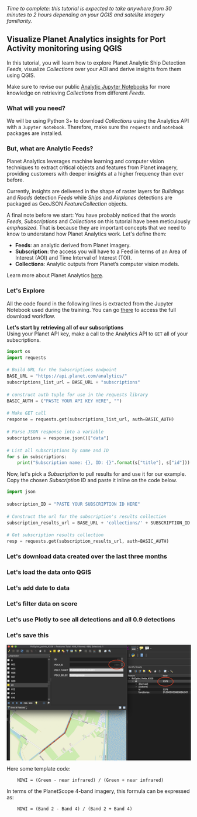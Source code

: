 *Time to complete: this tutorial is expected to take anywhere from 30 minutes to 2 hours depending on your QGIS and satellite imagery familiarity.*

## Visualize Planet Analytics insights for Port Activity monitoring using QGIS

In this tutorial, you will learn how to explore Planet Analytic Ship Detection _Feeds_, visualize _Collections_ over your AOI and derive insights from them using QGIS.

Make sure to revise our public [Analytic Jupyter Notebooks](https://github.com/planetlabs/notebooks/tree/master/jupyter-notebooks/analytics) for more knowledge on retrieving _Collections_ from different _Feeds_.


### **What will you need?**

We will be using Python 3+ to download _Collections_ using the Analytics API with a `Jupyter Notebook`. Therefore, make sure the `requests` and `notebook` packages are installed. 

[comment]: # (You will also need to make sure you have a _Subscription_ to Planet Analytic Vessel Detection Feeds, although a subscription for Airplane detection should work too. If you don't have one, feel free to contact sales -https://www.planet.com/contact-sales/#contact-sales-cta- to request a Trial access.)

### **But, what are Analytic Feeds?**

Planet Analytics leverages machine learning and computer vision techniques to extract critical objects and
features from Planet imagery, providing customers with deeper insights at a higher frequency than ever before. 

Currently, insights are delivered in the shape of raster layers for _Buildings_ and _Roads_ detection _Feeds_ while _Ships_ and _Airplanes_ detections are packaged as GeoJSON _FeatureCollection_ objects.

A final note before we start: You have probably noticed that the words _Feeds_, _Subscriptions_ and _Collections_ on this tutorial have been meticulously _emphasized_. That is because they are important concepts that we need to know to understand how Planet Analytics work. Let's define them:

* **Feeds**: an analytic derived from Planet imagery.
* **Subscription**: the access you will have to a Feed in terms of an Area of Interest (AOI) and Time
Interval of Interest (TOI).
* **Collections**: Analytic outputs from Planet’s computer vision models.

Learn more about Planet Analytics [here](https://assets.planet.com/docs/planet-analytics-datasheet-us-letter.pdf).

### **Let's Explore**
All the code found in the following lines is extracted from the Jupyter Notebook used during the training. You can go [there](02_fetching_feed_results.ipynb) to access the full download workflow.

**Let's start by retrieving all of our subscriptions**<br>
Using your Planet API key, make a call to the Analytics API to `GET` all of your subscriptions.

```python
import os
import requests

# Build URL for the Subscriptions endpoint
BASE_URL = "https://api.planet.com/analytics/"
subscriptions_list_url = BASE_URL + "subscriptions"

# construct auth tuple for use in the requests library
BASIC_AUTH = ("PASTE YOUR API KEY HERE", "")

# Make GET call
response = requests.get(subscriptions_list_url, auth=BASIC_AUTH)

# Parse JSON response into a variable
subscriptions = response.json()["data"]

# List all subscriptions by name and ID
for s in subscriptions:
    print("Subscription name: {}, ID: {}".format(s["title"], s["id"]))
```

Now, let's pick a _Subscription_ to pull results for and use it for our example. Copy the chosen _Subscription_ ID and paste it inline on the code below. 
```python
import json

subscription_ID = "PASTE YOUR SUBSCRIPTION ID HERE"

# Construct the url for the subscription's results collection
subscription_results_url = BASE_URL + 'collections/' + SUBSCRIPTION_ID + '/items'

# Get subscription results collection
resp = requests.get(subscription_results_url, auth=BASIC_AUTH)
```



### Let's download data created over the last three months

### Let's load the data onto QGIS

### Let's add date to data

### Let's filter data on score

### Let's use Plotly to see all detections and all 0.9 detections

### Let's save this


<img align="center" alt="" src="imgs/example_1.png" />

Here some template code:

        NDWI = (Green - near infrared) / (Green + near infrared)

In terms of the PlanetScope 4-band imagery, this formula can be expressed as:

        NDWI = (Band 2 - Band 4) / (Band 2 + Band 4)
